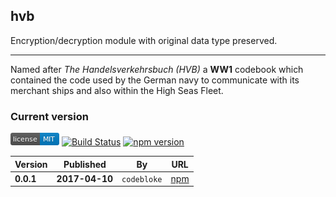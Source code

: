 hvb
---
Encryption/decryption module with original data type preserved.

***
Named after *The Handelsverkehrsbuch (HVB)* a **WW1** codebook which contained the code used by the German navy to communicate with its merchant ships and also within the High Seas Fleet.

### Current version

[![MIT License](https://raw.githubusercontent.com/martinswiderski/hvb/master/mit-license.png)](LICENSE) [![Build Status](https://travis-ci.org/martinswiderski/hvb.svg?branch=master)](https://travis-ci.org/martinswiderski/hvb) [![npm version](https://badge.fury.io/js/hvb.svg)](https://www.npmjs.com/package/hvb)

Version|Published|By|URL
--- | --- | --- | ---
**0.0.1** | **2017-04-10** | `codebloke` | [npm](https://www.npmjs.com/package/config.ini)




